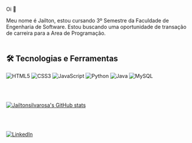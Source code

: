 Oi 👋

Meu nome é Jailton, estou cursando 3º Semestre da Faculdade de Engenharia de Software. Estou buscando uma oportunidade de transação de carreira para a  Area de Programação.
<br>
<br>

## 🛠️ Tecnologias e Ferramentas

<p align="left">

![HTML5](https://img.shields.io/badge/html5-%23E34F26.svg?style=for-the-badge&logo=html5&logoColor=white)
![CSS3](https://img.shields.io/badge/css3-%231572B6.svg?style=for-the-badge&logo=css3&logoColor=white)
![JavaScript](https://img.shields.io/badge/javascript-%23323330.svg?style=for-the-badge&logo=javascript&logoColor=%23F7DF1E)
![Python](https://img.shields.io/badge/python-3670A0?style=for-the-badge&logo=python&logoColor=ffdd54)
![Java](https://img.shields.io/badge/java-%23ED8B00.svg?style=for-the-badge&logo=openjdk&logoColor=white)
![MySQL](https://img.shields.io/badge/mysql-4479A1.svg?style=for-the-badge&logo=mysql&logoColor=white)

<br>
<br>

[![Jailtonsilvarosa's GitHub stats](https://github-readme-stats.vercel.app/api?username=Jailtonsilvarosa)](https://github.com/yourname)

<br>
<br>


<a href="https://www.linkedin.com/in/sjailton">![LinkedIn](https://img.shields.io/badge/linkedin-%230077B5.svg?style=for-the-badge&logo=linkedin&logoColor=white)</a>
